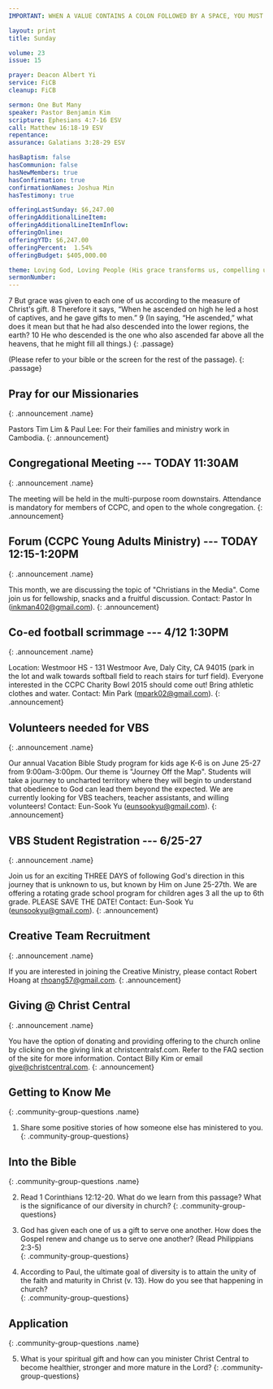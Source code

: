 ```yaml
---
IMPORTANT: WHEN A VALUE CONTAINS A COLON FOLLOWED BY A SPACE, YOU MUST USE &#58;

layout: print
title: Sunday

volume: 23
issue: 15

prayer: Deacon Albert Yi
service: FiCB
cleanup: FiCB

sermon: One But Many
speaker: Pastor Benjamin Kim
scripture: Ephesians 4:7-16 ESV
call: Matthew 16:18-19 ESV
repentance: 
assurance: Galatians 3:28-29 ESV

hasBaptism: false
hasCommunion: false
hasNewMembers: true
hasConfirmation: true
confirmationNames: Joshua Min
hasTestimony: true

offeringLastSunday: $6,247.00
offeringAdditionalLineItem: 
offeringAdditionalLineItemInflow: 
offeringOnline: 
offeringYTD: $6,247.00
offeringPercent:  1.54% 
offeringBudget: $405,000.00

theme: Loving God, Loving People (His grace transforms us, compelling us to love others)
sermonNumber: 
---
```

7 But grace was given to each one of us according to the measure of Christ's gift. 8 Therefore it says, “When he ascended on high he led a host of captives, and he gave gifts to men.” 9 (In saying, “He ascended,” what does it mean but that he had also descended into the lower regions, the earth? 10 He who descended is the one who also ascended far above all the heavens, that he might fill all things.)
{: .passage}

(Please refer to your bible or the screen for the rest of the passage).
{: .passage}


## Pray for our Missionaries
{: .announcement .name}

Pastors Tim Lim & Paul Lee: For their families and ministry work in Cambodia.
{: .announcement}

## Congregational Meeting --- TODAY 11:30AM
{: .announcement .name}

The meeting will be held in the multi-purpose room downstairs. Attendance is mandatory for members of CCPC, and open to the whole congregation.
{: .announcement}

## Forum (CCPC Young Adults Ministry) --- TODAY 12:15-1:20PM
{: .announcement .name}

This month, we are discussing the topic of "Christians in the Media". Come join us for fellowship, snacks and a fruitful discussion. Contact: Pastor In (inkman402@gmail.com).
{: .announcement}

## Co-ed football scrimmage --- 4/12 1:30PM
{: .announcement .name}

Location: Westmoor HS - 131 Westmoor Ave, Daly City, CA 94015 (park in the lot and walk towards softball field to reach stairs for turf field). Everyone interested in the CCPC Charity Bowl 2015 should come out! Bring athletic clothes and water. Contact: Min Park (mpark02@gmail.com).
{: .announcement}

## Volunteers needed for VBS
{: .announcement .name}

Our annual Vacation Bible Study program for kids age K-6 is on June 25-27 from 9:00am-3:00pm. Our theme is "Journey Off the Map". Students will take a journey to uncharted territory where they will begin to understand that obedience to God can lead them beyond the expected. We are currently looking for VBS teachers, teacher assistants, and willing volunteers! Contact: Eun-Sook Yu (eunsookyu@gmail.com).
{: .announcement}

## VBS Student Registration --- 6/25-27
{: .announcement .name}

Join us for an exciting THREE DAYS of following God's direction in this journey that is unknown to us, but known by Him on June 25-27th.  We are offering a rotating grade school program for children ages 3 all the up to 6th grade. PLEASE SAVE THE DATE! Contact: Eun-Sook Yu (eunsookyu@gmail.com).
{: .announcement}

## Creative Team Recruitment
{: .announcement .name}

If you are interested in joining the Creative Ministry, please contact Robert Hoang at rhoang57@gmail.com.
{: .announcement}

## Giving @ Christ Central
{: .announcement .name}

You have the option of donating and providing offering to the church online by clicking on the giving link at christcentralsf.com. Refer to the FAQ section of the site for more information. Contact Billy Kim or email give@christcentral.com. 
{: .announcement}



## Getting to Know Me
{: .community-group-questions .name}

1) Share some positive stories of how someone else has ministered to you.  
{: .community-group-questions}

## Into the Bible
{: .community-group-questions .name}

2) Read 1 Corinthians 12:12-20. What do we learn from this passage? What is the significance of our diversity in church? 
{: .community-group-questions}

3) God has given each one of us a gift to serve one another. How does the Gospel renew and change us to serve one another? (Read Philippians 2:3-5)  
{: .community-group-questions}

4)  According to Paul, the ultimate goal of diversity is to attain the unity of the faith and maturity in Christ (v. 13). How do you see that happening in church?    
{: .community-group-questions}

## Application
{: .community-group-questions .name}

5) What is your spiritual gift and how can you minister Christ Central to become healthier, stronger and more mature in the Lord? 
{: .community-group-questions}


 